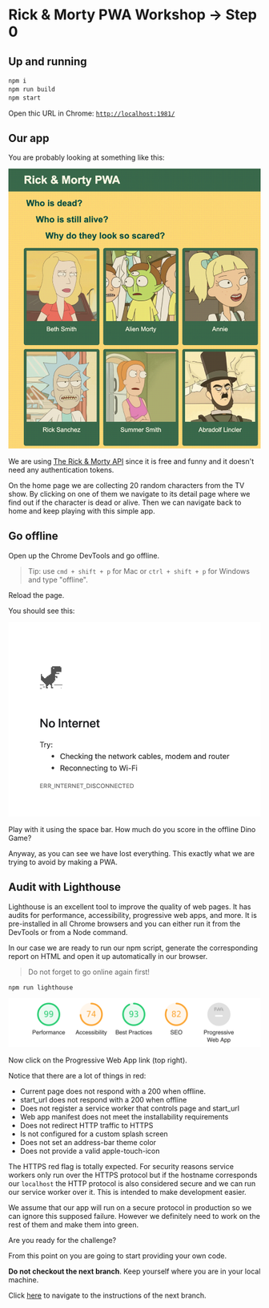 # Rick & Morty PWA Workshop -> Step 0

## Up and running

```bash
npm i
npm run build
npm start
```

Open thic URL in Chrome: [`http://localhost:1981/`](http://localhost:1981/)

## Our app

You are probably looking at something like this:

<img src="visuals/rick-morty-pwa-home.png">

We are using [The Rick & Morty API](https://rickandmortyapi.com/) since it is free and funny and it doesn't need any authentication tokens.

On the home page we are collecting 20 random characters from the TV show. By clicking on one of them we navigate to its detail page where we find out if the character is dead or alive. Then we can navigate back to home and keep playing with this simple app.

## Go offline

Open up the Chrome DevTools and go offline.

> Tip: use `cmd + shift + p` for Mac or `ctrl + shift + p` for Windows and type "offline".

Reload the page.

You should see this:

<img src="visuals/offline-dino-game.png">

Play with it using the space bar. How much do you score in the offline Dino Game?

Anyway, as you can see we have lost everything. This exactly what we are trying to avoid by making a PWA.

## Audit with Lighthouse

Lighthouse is an excellent tool to improve the quality of web pages.  It has audits for performance, accessibility, progressive web apps, and more. It is pre-installed in all Chrome browsers and you can either run it from the DevTools or from a Node command.

In our case we are ready to run our npm script, generate the corresponding report on HTML and open it up automatically in our browser.

> Do not forget to go online again first!

```bash
npm run lighthouse
```

<img src="visuals/lighthouse-initial-stats.png">

Now click on the Progressive Web App link (top right).

Notice that there are a lot of things in red:

* Current page does not respond with a 200 when offline.
* start_url does not respond with a 200 when offline
* Does not register a service worker that controls page and start_url
* Web app manifest does not meet the installability requirements
* Does not redirect HTTP traffic to HTTPS
* Is not configured for a custom splash screen
* Does not set an address-bar theme color
* Does not provide a valid apple-touch-icon

The HTTPS red flag is totally expected. For security reasons service workers only run over the HTTPS protocol but if the hostname corresponds our `localhost` the HTTP protocol is also considered secure and we can run our service worker over it. This is intended to make development easier.

We assume that our app will run on a secure protocol in production so we can ignore this supposed failure. However we definitely need to work on the rest of them and make them into green.

Are you ready for the challenge?

From this point on you are going to start providing your own code.

**Do not checkout the next branch**. Keep yourself where you are in your local machine.

Click [here](https://github.com/kaplan81/rick-morty-pwa-workbox/tree/step-01-web-app-manifest) to navigate to the instructions of the next branch.
